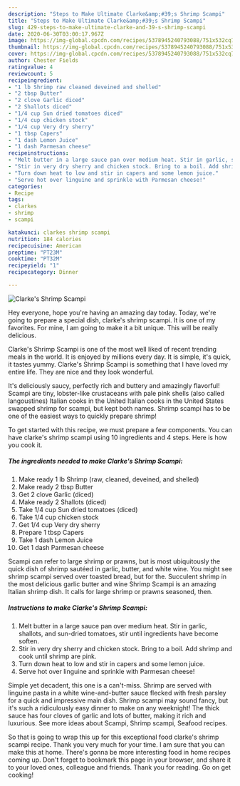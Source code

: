 ```yaml
---
description: "Steps to Make Ultimate Clarke&amp;#39;s Shrimp Scampi"
title: "Steps to Make Ultimate Clarke&amp;#39;s Shrimp Scampi"
slug: 429-steps-to-make-ultimate-clarke-and-39-s-shrimp-scampi
date: 2020-06-30T03:00:17.967Z
image: https://img-global.cpcdn.com/recipes/5378945240793088/751x532cq70/clarkes-shrimp-scampi-recipe-main-photo.jpg
thumbnail: https://img-global.cpcdn.com/recipes/5378945240793088/751x532cq70/clarkes-shrimp-scampi-recipe-main-photo.jpg
cover: https://img-global.cpcdn.com/recipes/5378945240793088/751x532cq70/clarkes-shrimp-scampi-recipe-main-photo.jpg
author: Chester Fields
ratingvalue: 4
reviewcount: 5
recipeingredient:
- "1 lb Shrimp raw cleaned deveined and shelled"
- "2 tbsp Butter"
- "2 clove Garlic diced"
- "2 Shallots diced"
- "1/4 cup Sun dried tomatoes diced"
- "1/4 cup chicken stock"
- "1/4 cup Very dry sherry"
- "1 tbsp Capers"
- "1 dash Lemon Juice"
- "1 dash Parmesan cheese"
recipeinstructions:
- "Melt butter in a large sauce pan over medium heat. Stir in garlic, shallots, and sun-dried tomatoes, stir until ingredients have become soften."
- "Stir in very dry sherry and chicken stock. Bring to a boil. Add shrimp and cook until shrimp are pink."
- "Turn down heat to low and stir in capers and some lemon juice."
- "Serve hot over linguine and sprinkle with Parmesan cheese!"
categories:
- Recipe
tags:
- clarkes
- shrimp
- scampi

katakunci: clarkes shrimp scampi 
nutrition: 184 calories
recipecuisine: American
preptime: "PT23M"
cooktime: "PT32M"
recipeyield: "1"
recipecategory: Dinner

---
```



![Clarke&#39;s Shrimp Scampi](https://img-global.cpcdn.com/recipes/5378945240793088/751x532cq70/clarkes-shrimp-scampi-recipe-main-photo.jpg)

Hey everyone, hope you're having an amazing day today. Today, we're going to prepare a special dish, clarke&#39;s shrimp scampi. It is one of my favorites. For mine, I am going to make it a bit unique. This will be really delicious.

Clarke&#39;s Shrimp Scampi is one of the most well liked of recent trending meals in the world. It is enjoyed by millions every day. It is simple, it's quick, it tastes yummy. Clarke&#39;s Shrimp Scampi is something that I have loved my entire life. They are nice and they look wonderful.

It&#39;s deliciously saucy, perfectly rich and buttery and amazingly flavorful! Scampi are tiny, lobster-like crustaceans with pale pink shells (also called langoustines) Italian cooks in the United Italian cooks in the United States swapped shrimp for scampi, but kept both names. Shrimp scampi has to be one of the easiest ways to quickly prepare shrimp!


To get started with this recipe, we must prepare a few components. You can have clarke&#39;s shrimp scampi using 10 ingredients and 4 steps. Here is how you cook it.

<!--inarticleads1-->

##### The ingredients needed to make Clarke&#39;s Shrimp Scampi:

1. Make ready 1 lb Shrimp (raw, cleaned, deveined, and shelled)
1. Make ready 2 tbsp Butter
1. Get 2 clove Garlic (diced)
1. Make ready 2 Shallots (diced)
1. Take 1/4 cup Sun dried tomatoes (diced)
1. Take 1/4 cup chicken stock
1. Get 1/4 cup Very dry sherry
1. Prepare 1 tbsp Capers
1. Take 1 dash Lemon Juice
1. Get 1 dash Parmesan cheese


Scampi can refer to large shrimp or prawns, but is most ubiquitously the quick dish of shrimp sautéed in garlic, butter, and white wine. You might see shrimp scampi served over toasted bread, but for the. Succulent shrimp in the most delicious garlic butter and wine Shrimp Scampi is an amazing Italian shrimp dish. It calls for large shrimp or prawns seasoned, then. 

<!--inarticleads2-->

##### Instructions to make Clarke&#39;s Shrimp Scampi:

1. Melt butter in a large sauce pan over medium heat. Stir in garlic, shallots, and sun-dried tomatoes, stir until ingredients have become soften.
1. Stir in very dry sherry and chicken stock. Bring to a boil. Add shrimp and cook until shrimp are pink.
1. Turn down heat to low and stir in capers and some lemon juice.
1. Serve hot over linguine and sprinkle with Parmesan cheese!


Simple yet decadent, this one is a can&#39;t-miss. Shrimp are served with linguine pasta in a white wine-and-butter sauce flecked with fresh parsley for a quick and impressive main dish. Shrimp scampi may sound fancy, but it&#39;s such a ridiculously easy dinner to make on any weeknight! The thick sauce has four cloves of garlic and lots of butter, making it rich and luxurious. See more ideas about Scampi, Shrimp scampi, Seafood recipes. 

So that is going to wrap this up for this exceptional food clarke&#39;s shrimp scampi recipe. Thank you very much for your time. I am sure that you can make this at home. There's gonna be more interesting food in home recipes coming up. Don't forget to bookmark this page in your browser, and share it to your loved ones, colleague and friends. Thank you for reading. Go on get cooking!
